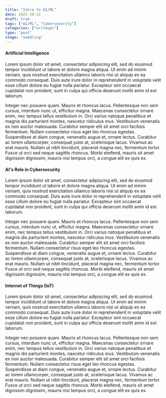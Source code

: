 ```yaml
---
title: "Intro to AI/ML"
date: 2025-10-22
draft: true
tags: ["AI/ML", "Cybersecurity"]
categories: ["writeups"] 
type: "post"
stage: "seedling"
---
```

#### Artificial Intelligence
Lorem ipsum dolor sit amet, consectetur adipiscing elit, sed do eiusmod tempor incididunt ut labore et dolore magna aliqua. Ut enim ad minim veniam, quis nostrud exercitation ullamco laboris nisi ut aliquip ex ea commodo consequat. Duis aute irure dolor in reprehenderit in voluptate velit esse cillum dolore eu fugiat nulla pariatur. Excepteur sint occaecat cupidatat non proident, sunt in culpa qui officia deserunt mollit anim id est laborum.

Integer nec posuere quam. Mauris et rhoncus lacus. Pellentesque non sem cursus, interdum nunc ut, efficitur magna. Maecenas consectetur ornare enim, nec tempus tellus vestibulum in. Orci varius natoque penatibus et magnis dis parturient montes, nascetur ridiculus mus. Vestibulum venenatis ex non auctor malesuada. Curabitur semper elit sit amet orci facilisis fermentum. Nullam consectetur risus eget leo rhoncus egestas. Suspendisse at diam congue, venenatis augue et, ornare lectus. Curabitur ac lorem ullamcorper, consequat justo at, scelerisque lacus. Vivamus ac erat mauris. Nullam ut nibh tincidunt, placerat magna nec, fermentum tortor. Fusce ut orci sed neque sagittis rhoncus. Morbi eleifend, mauris sit amet dignissim dignissim, mauris nisi tempus orci, a congue elit ex quis ex.
#### AI's Role in Cybersecurity
Lorem ipsum dolor sit amet, consectetur adipiscing elit, sed do eiusmod tempor incididunt ut labore et dolore magna aliqua. Ut enim ad minim veniam, quis nostrud exercitation ullamco laboris nisi ut aliquip ex ea commodo consequat. Duis aute irure dolor in reprehenderit in voluptate velit esse cillum dolore eu fugiat nulla pariatur. Excepteur sint occaecat cupidatat non proident, sunt in culpa qui officia deserunt mollit anim id est laborum.

Integer nec posuere quam. Mauris et rhoncus lacus. Pellentesque non sem cursus, interdum nunc ut, efficitur magna. Maecenas consectetur ornare enim, nec tempus tellus vestibulum in. Orci varius natoque penatibus et magnis dis parturient montes, nascetur ridiculus mus. Vestibulum venenatis ex non auctor malesuada. Curabitur semper elit sit amet orci facilisis fermentum. Nullam consectetur risus eget leo rhoncus egestas. Suspendisse at diam congue, venenatis augue et, ornare lectus. Curabitur ac lorem ullamcorper, consequat justo at, scelerisque lacus. Vivamus ac erat mauris. Nullam ut nibh tincidunt, placerat magna nec, fermentum tortor. Fusce ut orci sed neque sagittis rhoncus. Morbi eleifend, mauris sit amet dignissim dignissim, mauris nisi tempus orci, a congue elit ex quis ex.
#### Internet of Things (IoT)
Lorem ipsum dolor sit amet, consectetur adipiscing elit, sed do eiusmod tempor incididunt ut labore et dolore magna aliqua. Ut enim ad minim veniam, quis nostrud exercitation ullamco laboris nisi ut aliquip ex ea commodo consequat. Duis aute irure dolor in reprehenderit in voluptate velit esse cillum dolore eu fugiat nulla pariatur. Excepteur sint occaecat cupidatat non proident, sunt in culpa qui officia deserunt mollit anim id est laborum.

Integer nec posuere quam. Mauris et rhoncus lacus. Pellentesque non sem cursus, interdum nunc ut, efficitur magna. Maecenas consectetur ornare enim, nec tempus tellus vestibulum in. Orci varius natoque penatibus et magnis dis parturient montes, nascetur ridiculus mus. Vestibulum venenatis ex non auctor malesuada. Curabitur semper elit sit amet orci facilisis fermentum. Nullam consectetur risus eget leo rhoncus egestas. Suspendisse at diam congue, venenatis augue et, ornare lectus. Curabitur ac lorem ullamcorper, consequat justo at, scelerisque lacus. Vivamus ac erat mauris. Nullam ut nibh tincidunt, placerat magna nec, fermentum tortor. Fusce ut orci sed neque sagittis rhoncus. Morbi eleifend, mauris sit amet dignissim dignissim, mauris nisi tempus orci, a congue elit ex quis ex.

